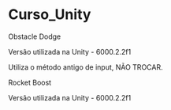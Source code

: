 # Curso_Unity

Obstacle Dodge

Versão utilizada na Unity - 6000.2.2f1

Utiliza o método antigo de input, NÃO TROCAR.

Rocket Boost

Versão utilizada na Unity - 6000.2.2f1
